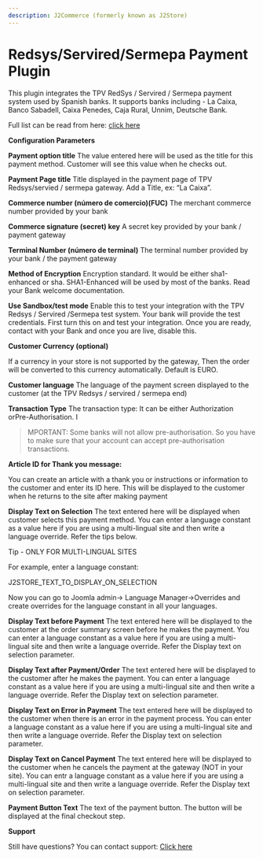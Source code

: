```yaml
---
description: J2Commerce (formerly known as J2Store)
---
```


# Redsys/Servired/Sermepa Payment Plugin

This plugin integrates the TPV RedSys / Servired / Sermepa payment system used by Spanish banks. It supports banks including - La Caixa, Banco Sabadell, Caixa Penedes, Caja Rural, Unnim, Deutsche Bank.

Full list can be read from here: [click here](http://www.servired.es/espanol/miembros.htm)

**Configuration Parameters**

**Payment option title** The value entered here will be used as the title for this payment method. Customer will see this value when he checks out.

**Payment Page title** Title displayed in the payment page of TPV Redsys/servied / sermepa gateway. Add a Title, ex: “La Caixa”.

**Commerce number (número de comercio)(FUC)** The merchant commerce number provided by your bank

**Commerce signature (secret) key** A secret key provided by your bank / payment gateway

**Terminal Number (número de terminal)** The terminal number provided by your bank / the payment gateway

**Method of Encryption** Encryption standard. It would be either sha1-enhanced or sha. SHA1-Enhanced will be used by most of the banks. Read your Bank welcome documentation.

**Use Sandbox/test mode** Enable this to test your integration with the TPV Redsys / Servired /Sermepa test system. Your bank will provide the test credentials. First turn this on and test your integration. Once you are ready, contact with your Bank and once you are live, disable this.

**Customer Currency (optional)**

If a currency in your store is not supported by the gateway, Then the order will be converted to this currency automatically. Default is EURO.

**Customer language** The language of the payment screen displayed to the customer (at the TPV Redsys / servired / sermepa end)

**Transaction Type** The transaction type: It can be either Authorization orPre-Authorisation. I

> MPORTANT: Some banks will not allow pre-authorisation. So you have to make sure that your account can accept pre-authorisation transactions.

**Article ID for Thank you message:**

You can create an article with a thank you or instructions or information to the customer and enter its ID here. This will be displayed to the customer when he returns to the site after making payment

**Display Text on Selection** The text entered here will be displayed when customer selects this payment method. You can enter a language constant as a value here if you are using a multi-lingual site and then write a language override. Refer the tips below.

Tip - ONLY FOR MULTI-LINGUAL SITES

For example, enter a language constant:

J2STORE\_TEXT\_TO\_DISPLAY\_ON\_SELECTION

Now you can go to Joomla admin-> Language Manager->Overrides and create overrides for the language constant in all your languages.

**Display Text before Payment** The text entered here will be displayed to the customer at the order summary screen before he makes the payment. You can enter a language constant as a value here if you are using a multi-lingual site and then write a language override. Refer the Display text on selection parameter.

**Display Text after Payment/Order** The text entered here will be displayed to the customer after he makes the payment. You can enter a language constant as a value here if you are using a multi-lingual site and then write a language override. Refer the Display text on selection parameter.

**Display Text on Error in Payment** The text entered here will be displayed to the customer when there is an error in the payment process. You can enter a language constant as a value here if you are using a multi-lingual site and then write a language override. Refer the Display text on selection parameter.

**Display Text on Cancel Payment** The text entered here will be displayed to the customer when he cancels the payment at the gateway (NOT in your site). You can entr a language constant as a value here if you are using a multi-lingual site and then write a language override. Refer the Display text on selection parameter.

**Payment Button Text** The text of the payment button. The button will be displayed at the final checkout step.

**Support**

Still have questions? You can contact support: [Click here](https://www.j2commerce.com/support)
